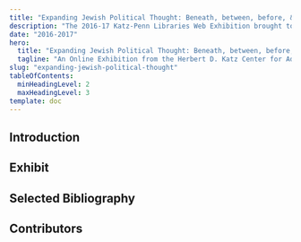 ```yaml
---
title: "Expanding Jewish Political Thought: Beneath, between, before, & beyond the state"
description: "The 2016-17 Katz-Penn Libraries Web Exhibition brought together scholars working in a variety of fields of theory and praxis to unsettle regnant paradigms of power, authority, political action or inaction, law, human rights, gender inequalities, territorial sovereignty, and statehood."
date: "2016-2017"
hero:
  title: "Expanding Jewish Political Thought: Beneath, between, before, & beyond the state"
  tagline: "An Online Exhibition from the Herbert D. Katz Center for Advanced Judaic Studies 2016-2017 Fellows at the University of Pennsylvania"
slug: "expanding-jewish-political-thought"
tableOfContents:
  minHeadingLevel: 2
  maxHeadingLevel: 3
template: doc
---
```

## Introduction

## Exhibit

## Selected Bibliography

## Contributors
